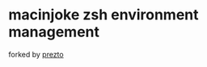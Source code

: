 # macinjoke zsh environment management
forked by [prezto](https://github.com/sorin-ionescu/prezto)

